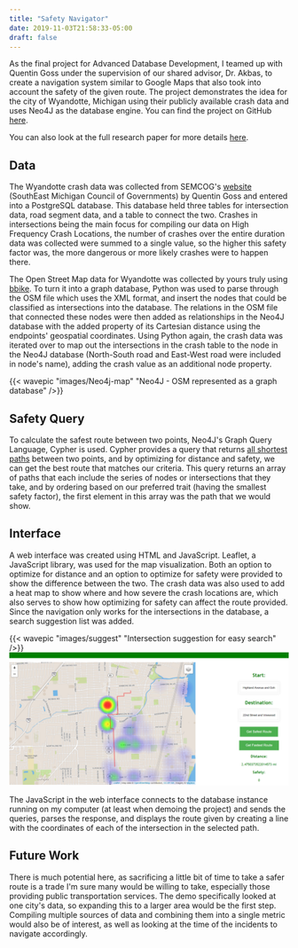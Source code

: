```yaml
---
title: "Safety Navigator"
date: 2019-11-03T21:58:33-05:00
draft: false
---
```


As the final project for Advanced Database Development, I teamed up with Quentin Goss under the supervision of our
shared advisor, Dr. Akbas, to create a navigation system similar to Google Maps that also took into account the safety
of the given route. The project demonstrates the idea for the city of Wyandotte, Michigan using their publicly available
crash data and uses Neo4J as the database engine. You can find the project on GitHub [here](https://github.com/kronosgreen/Safety-Navigation).

You can also look at the full research paper for more details [here](/safety-nav.pdf).

## Data

The Wyandotte crash data was collected from SEMCOG's [website](https://semcog.org/high-frequency-crash-locations) (SouthEast
Michigan Council of Governments) by Quentin Goss and entered into a PostgreSQL database. This database held three tables
for intersection data, road segment data, and a table to connect the two. Crashes in intersections being the main focus for
compiling our data on High Frequency Crash Locations, the number of crashes over the entire duration data was collected
were summed to a single value, so the higher this safety factor was, the more dangerous or more likely crashes were to happen
there.

The Open Street Map data for Wyandotte was collected by yours truly using [bbike](https://extract.bbbike.org/). To turn it
into a graph database, Python was used to parse through the OSM file which uses the XML format, and insert the nodes that
could be classified as intersections into the database. The relations in the OSM file that connected these nodes were then
added as relationships in the Neo4J database with the added property of its Cartesian distance using the endpoints' geospatial
coordinates. Using Python again, the crash data was iterated over to map out the intersections in the crash table to the
node in the Neo4J database (North-South road and East-West road were included in node's name), adding the crash value
as an additional node property.

{{< wavepic "images/Neo4j-map" "Neo4J - OSM represented as a graph database" />}}

## Safety Query

To calculate the safest route between two points, Neo4J's Graph Query Language, Cypher is used. Cypher provides a query
that returns [all shortest paths](https://neo4j.com/docs/graph-algorithms/current/labs-algorithms/all-pairs-shortest-path/)
between two points, and by optimizing for distance and safety, we can get the best route
that matches our criteria. This query returns an array of paths that each include the series of nodes or intersections that
they take, and by ordering based on our preferred trait (having the smallest safety factor), the first element in this array
was the path that we would show.

## Interface

A web interface was created using HTML and JavaScript. Leaflet, a JavaScript library, was used for the map visualization.
Both an option to optimize for distance and an option to optimize for safety were provided to show the difference between
the two. The crash data was also used to add a heat map to show where and how severe the crash locations are, which also
serves to show how optimizing for safety can affect the route provided. Since the navigation only works for the
intersections in the database, a search suggestion list was added.

{{< wavepic "images/suggest" "Intersection suggestion for easy search" />}}
![Safety Navigator interface](images/route-demo.png)

The JavaScript in the web interface connects to the database instance running on my computer (at least when demoing the project)
and sends the queries, parses the response, and displays the route given by creating a line with the coordinates of each
of the intersection in the selected path. 

## Future Work

There is much potential here, as sacrificing a little bit of time to take a safer route is a trade I'm sure many would be
willing to take, especially those providing public transportation services. The demo specifically looked at one city's data,
so expanding this to a larger area would be the first step. Compiling multiple sources of data and combining them into a
single metric would also be of interest, as well as looking at the time of the incidents to navigate accordingly.
